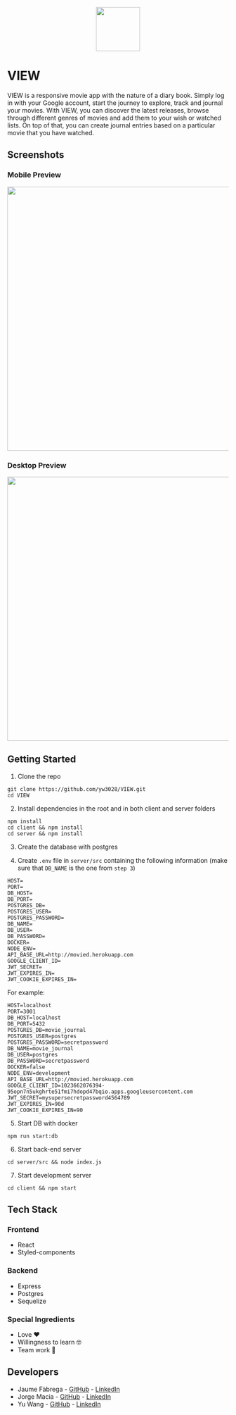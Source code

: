 <p align="center">
  <img width="100px" src="client/public/favicon.png" />
</p>

# VIEW

VIEW is a responsive movie app with the nature of a diary book. Simply log in with your Google account, start the journey to explore, track and journal your movies. With VIEW, you can discover the latest releases, browse through different genres of movies and add them to your wish or watched lists. On top of that, you can create journal entries based on a particular movie that you have watched.

## Screenshots

### Mobile Preview

<div align="center">
  <img width="600px" src="client/public/mocks_iphone_8_v2.jpg"/>
</div>

### Desktop Preview

<div align="center">
    <img width="600px" src="client/public/desktop.gif"/>
</div>

## Getting Started

1. Clone the repo

```
git clone https://github.com/yw3028/VIEW.git
cd VIEW
```

2. Install dependencies in the root and in both client and server folders

```
npm install
cd client && npm install
cd server && npm install
```

3. Create the database with postgres

4. Create `.env` file in `server/src` containing the following information (make sure that `DB_NAME` is the one from `step 3`)

```
HOST=
PORT=
DB_HOST=
DB_PORT=
POSTGRES_DB=
POSTGRES_USER=
POSTGRES_PASSWORD=
DB_NAME=
DB_USER=
DB_PASSWORD=
DOCKER=
NODE_ENV=
API_BASE_URL=http://movied.herokuapp.com
GOOGLE_CLIENT_ID=
JWT_SECRET=
JWT_EXPIRES_IN=
JWT_COOKIE_EXPIRES_IN=
```

For example:

```
HOST=localhost
PORT=3001
DB_HOST=localhost
DB_PORT=5432
POSTGRES_DB=movie_journal
POSTGRES_USER=postgres
POSTGRES_PASSWORD=secretpassword
DB_NAME=movie_journal
DB_USER=postgres
DB_PASSWORD=secretpassword
DOCKER=false
NODE_ENV=development
API_BASE_URL=http://movied.herokuapp.com
GOOGLE_CLIENT_ID=1023662076394-95opn7n5ukghrte51fmi7hdopd47bqio.apps.googleusercontent.com
JWT_SECRET=mysupersecretpassword4564789
JWT_EXPIRES_IN=90d
JWT_COOKIE_EXPIRES_IN=90
```

5. Start DB with docker

```
npm run start:db
```

6. Start back-end server

```
cd server/src && node index.js
```

7. Start development server

```
cd client && npm start
```

## Tech Stack

### Frontend

- React
- Styled-components

### Backend

- Express
- Postgres
- Sequelize

### Special Ingredients

- Love ❤️
- Willingness to learn 🤓
- Team work 🙌

## Developers

- Jaume Fàbrega - [GitHub](https://github.com/jaumefapa) - [LinkedIn](https://www.linkedin.com/in/jaume-fabrega/)
- Jorge Macia - [GitHub](https://github.com/jmaciaa) - [LinkedIn](https://www.linkedin.com/in/jmaciasalord/)
- Yu Wang - [GitHub](https://github.com/yw3028) - [LinkedIn](https://www.linkedin.com/in/wang-y/)
